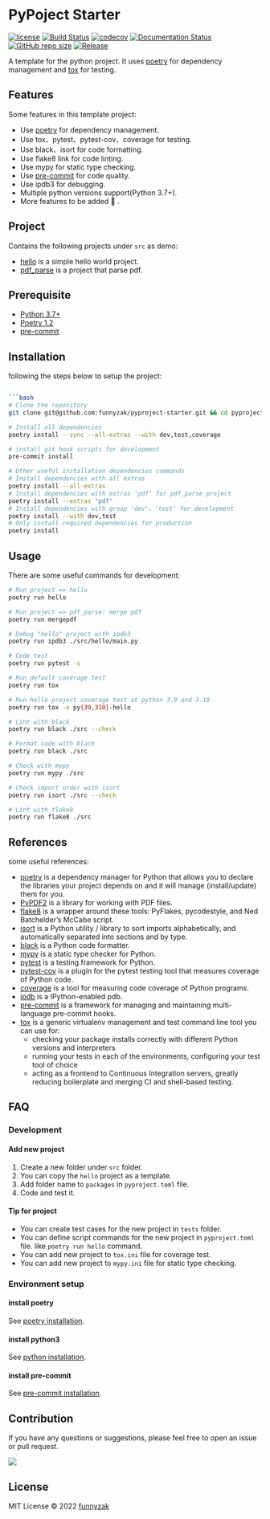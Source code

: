 # PyPoject Starter

[![license][license-image]][repository-url]
[![Build Status][build-status-image]][build-status]
[![codecov][cov-image]][cov-url]
[![Documentation Status][doc-image]][doc-url]
[![GitHub repo size][repo-size-image]][repository-url]
[![Release][rle-image]][rle-url]
<!-- [![Sourcegraph][sg-image]][sg-url] -->

A template for the python project. It uses [poetry](https://python-poetry.org/) for dependency management and [tox](https://github.com/tox-dev/tox) for testing.

[cov-image]: https://codecov.io/gh/funnyzak/pyproject-starter/branch/main/graph/badge.svg?token=K1AKZ65LY1
[cov-url]: https://codecov.io/gh/funnyzak/pyproject-starter
[doc-image]: https://readthedocs.org/projects/pyproject-starter/badge/?version=latest&style=flat
[doc-url]: https://pyproject-starter.readthedocs.io/en/latest/?badge=latest
[repo-size-image]: https://img.shields.io/github/repo-size/funnyzak/pyproject-starter?style=flat-square&logo=github&logoColor=white&label=size
[build-status-image]:  https://github.com/funnyzak/pyproject-starter/actions/workflows/ci.yml/badge.svg
[build-status]: https://github.com/funnyzak/pyproject-starter/actions
[license-image]: https://img.shields.io/github/license/funnyzak/pyproject-starter.svg?style=flat-square
[repository-url]: https://github.com/funnyzak/pyproject-starter
[sg-image]: https://img.shields.io/badge/view%20on-Sourcegraph-brightgreen.svg?style=flat-square
[sg-url]: https://sourcegraph.com/github.com/funnyzak/pyproject-starter
[rle-image]: https://img.shields.io/github/release-date/funnyzak/pyproject-starter.svg?style=flat-square&label=release
[rle-url]: https://github.com/funnyzak/pyproject-starter/releases/latest

## Features

Some features in this template project:

- Use [poetry](https://python-poetry.org/) for dependency management.
- Use tox、pytest、pytest-cov、coverage for testing.
- Use black、isort for code formatting.
- Use flake8 link for code linting.
- Use mypy for static type checking.
- Use [pre-commit](https://pre-commit.com/) for code quality.
- Use ipdb3 for debugging.
- Multiple python versions support(Python 3.7+).
- More features to be added 🚀 .

## Project

Contains the following projects under `src` as demo:

- [hello](https://github.com/funnyzak/pyproject-starter/tree/main/src/hello) is a simple hello world project.
- [pdf_parse](https://github.com/funnyzak/pyproject-starter/tree/main/src/pdf_parse) is a project that parse pdf.

## Prerequisite

- [Python 3.7+](https://www.python.org/)
- [Poetry 1.2](https://python-poetry.org/)
- [pre-commit](https://pre-commit.com/)

## Installation

following the steps below to setup the project:

```bash

```bash
# Clone the repository
git clone git@github.com:funnyzak/pyproject-starter.git && cd pyproject-starter

# Install all dependencies
poetry install --sync --all-extras --with dev,test,coverage

# install git hook scripts for development
pre-commit install

# Other useful installation dependencies commands
# Install dependencies with all extras
poetry install --all-extras
# Install dependencies with extras 'pdf' for pdf_parse project
poetry install --extras "pdf"
# Install dependencies with group 'dev'、'test' for development
poetry install --with dev,test
# Only install required dependencies for production
poetry install
```

## Usage

There are some useful commands for development:

```bash
# Run project => hello
poetry run hello

# Run project => pdf_parse: merge pdf
poetry run mergepdf

# Debug "hello" project with ipdb3
poetry run ipdb3 ./src/hello/main.py

# Code test
poetry run pytest -s

# Run default coverage test
poetry run tox

# Run hello project coverage test at python 3.9 and 3.10
poetry run tox -e py{39,310}-hello

# Lint with black
poetry run black ./src --check

# Format code with black
poetry run black ./src

# Check with mypy
poetry run mypy ./src

# Check import order with isort
poetry run isort ./src --check

# Lint with flake8
poetry run flake8 ./src
```

## References

some useful references:

- [poetry](https://python-poetry.org/) is a dependency manager for Python that allows you to declare the libraries your project depends on and it will manage (install/update) them for you.
- [PyPDF2](https://pypdf2.readthedocs.io/en/latest/user/adding-pdf-annotations.html#free-text) is a library for working with PDF files.
- [flake8](https://flake8.pycqa.org/en/latest/) is a wrapper around these tools: PyFlakes, pycodestyle, and Ned Batchelder’s McCabe script.
- [isort](https://pycqa.github.io/isort/) is a Python utility / library to sort imports alphabetically, and automatically separated into sections and by type.
- [black](https://black.readthedocs.io/en/stable/) is a Python code formatter.
- [mypy](https://mypy.readthedocs.io/en/stable/config_file.html#per-module-and-global-options) is a static type checker for Python.
- [pytest](https://docs.pytest.org/en/stable/) is a testing framework for Python.
- [pytest-cov](https://pytest-cov.readthedocs.io/en/latest/) is a plugin for the pytest testing tool that measures coverage of Python code.
- [coverage](https://coverage.readthedocs.io/en/coverage-5.5/) is a tool for measuring code coverage of Python programs.
- [ipdb](https://pypi.org/project/ipdb/) is a IPython-enabled pdb.
- [pre-commit](https://pre-commit.com/) is a framework for managing and maintaining multi-language pre-commit hooks.
- [tox](https://tox.readthedocs.io/en/latest/) is a generic virtualenv management and test command line tool you can use for:
  - checking your package installs correctly with different Python versions and interpreters
  - running your tests in each of the environments, configuring your test tool of choice
  - acting as a frontend to Continuous Integration servers, greatly reducing boilerplate and merging CI and shell-based testing.

## FAQ

### Development

#### Add new project

1. Create a new folder under `src` folder.
2. You can copy the `hello` project as a template.
3. Add folder name to `packages` in `pyproject.toml` file.
4. Code and test it.

#### Tip for project

- You can create test cases for the new project in `tests` folder.
- You can define script commands for the new project in `pyproject.toml` file. like `poetry run hello` command.
- You can add new project to `tox.ini` file for coverage test.
- You can add new project to `mypy.ini` file for static type checking.

### Environment setup

#### install poetry

See [poetry installation](https://python-poetry.org/docs/#installation).

#### install python3

See [python installation](https://www.python.org/downloads/).

#### install pre-commit

See [pre-commit installation](https://pre-commit.com/#install).

## Contribution

If you have any questions or suggestions, please feel free to open an issue or pull request.

<a href="https://github.com/funnyzak/pyproject-starter/graphs/contributors">
  <img src="https://contrib.rocks/image?repo=funnyzak/pyproject-starter" />
</a>

## License

MIT License © 2022 [funnyzak](https://github.com/funnyzak)
